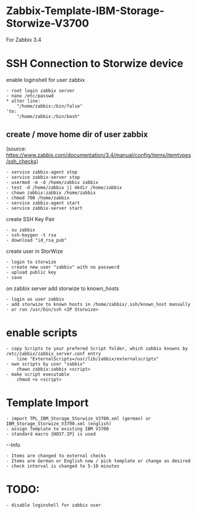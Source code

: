 # Zabbix-Template-IBM-Storage-Storwize-V3700
For Zabbix 3.4

# SSH Connection to Storwize device

enable loginshell for user zabbix
	
	- root login zabbix server
	- nano /etc/passwd
	* alter line:
		"/home/zabbix:/bin/false"
	'to:
		"/home/zabbix:/bin/bash"
 
create / move home dir of user zabbix
-
(source: https://www.zabbix.com/documentation/3.4/manual/config/items/itemtypes/ssh_checks)

	- service zabbix-agent stop
	- service zabbix-server stop
	- usermod -m -d /home/zabbix zabbix
	- test -d /home/zabbix || mkdir /home/zabbix
	- chown zabbix:zabbix /home/zabbix
	- chmod 700 /home/zabbix
	- service zabbix-agent start
	- service zabbix-server start
	
create SSH Key Pair
	
	- su zabbix
	- ssh-keygen -t rsa
	- download "id_rsa_pub"
	
create user in StorWize

	- login to storwize
	- create new user "zabbix" with no password
	- upload public key
	- save

on zabbix server add storwize to known_hosts

	- login as user zabbix
	- add storwize to known hosts in /home/zabbix/.ssh/known_host manually
	- or run /usr/bin/ssh <IP Storwize>

# enable scripts
 
	- copy Scripts to your prefered Script folder, which zabbix knowns by /etc/zabbix/zabbix_server.conf entry
		line "ExternalScripts=/usr/lib/zabbix/externalscripts"
	- own scripts by user "zabbix"  
		chown zabbix:zabbix <script>
	- make script executable
		chmod +x <script>
	
# Template Import

	- import TPL_IBM_Storage_Storwize_V3700.xml (german) or IBM_Storage_Storwize_V3700.xml (english)
	- assign Template to existing IBM V3700
	- standard macro {HOST.IP} is used
	
--Info
	
	- Items are changed to external checks
	- Items are German or English now / pick template or change as desired
	- check interval is changed to 5-10 minutes

# TODO: 
	- disable loginshell for zabbix user
